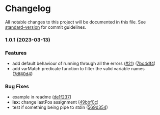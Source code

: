 # Changelog

All notable changes to this project will be documented in this file. See [standard-version](https://github.com/conventional-changelog/standard-version) for commit guidelines.

### 1.0.1 (2023-03-13)


### Features

* add default behaviour of running through all the errors ([#21](https://github.com/allex/envsubst/issues/21)) ([7bc4df4](https://github.com/allex/envsubst/commit/7bc4df48ec6140d0c5670a3eb2d484bed0f6c284))
* add varMatch predicate function to filter the valid variable names ([7df40d4](https://github.com/allex/envsubst/commit/7df40d43549259d06a50815c28dffc83f798994a))


### Bug Fixes

* example in readme ([de1f237](https://github.com/allex/envsubst/commit/de1f237918b5935914667cdee93129d5aed87eaa))
* **lex:** change lastPos assignment ([49bbf0c](https://github.com/allex/envsubst/commit/49bbf0c66cede47052267e1b0cd9a2af7059dae3))
* test if something being pipe to stdin ([569d354](https://github.com/allex/envsubst/commit/569d3548760e3d1c52c6c5bbd40c8ecf2fa3495d))
